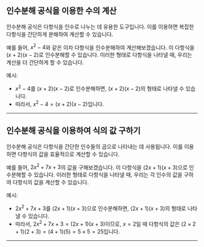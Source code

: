 ## 인수분해 공식을 이용한 수의 계산

인수분해 공식은 다항식을 인수로 나누는 데 유용한 도구입니다. 이를 이용하면 복잡한 다항식을 간단하게 분해하여 계산할 수 있습니다.

예를 들어, $x^2 - 4$와 같은 이차 다항식을 인수분해하여 계산해보겠습니다. 이 다항식을 $(x+2)(x-2)$로 인수분해할 수 있습니다. 이러한 형태로 다항식을 나타낼 때, 우리는 계산을 더 간단하게 할 수 있습니다.

예시:

- $x^2 - 4$를 $(x+2)(x-2)$로 인수분해하면, $(x+2)(x-2)$의 형태로 나타낼 수 있습니다.
- 따라서, $x^2 - 4 = (x+2)(x-2)$입니다.

***

## 인수분해 공식을 이용하여 식의 값 구하기

인수분해 공식은 다항식을 간단한 인수들의 곱으로 나타내는 데 사용됩니다. 이를 이용하면 다항식의 값을 효율적으로 계산할 수 있습니다.

예를 들어, $2x^2 + 7x + 3$의 값을 구해보겠습니다. 이 다항식을 $(2x+1)(x+3)$으로 인수분해할 수 있습니다. 이러한 형태로 다항식을 나타낼 때, 우리는 각 인수의 값을 구하여 다항식의 값을 계산할 수 있습니다.

예시:

- $2x^2 + 7x + 3$를 $(2x+1)(x+3)$으로 인수분해하면, $(2x+1)(x+3)$의 형태로 나타낼 수 있습니다.
- 따라서, $2x^2 + 7x + 3 = (2x+1)(x+3)$이므로, $x=2$일 때 다항식의 값은 $(2 \times 2 + 1)(2 + 3) = (4 + 1)(5) = 5 \times 5 = 25$입니다.

***
